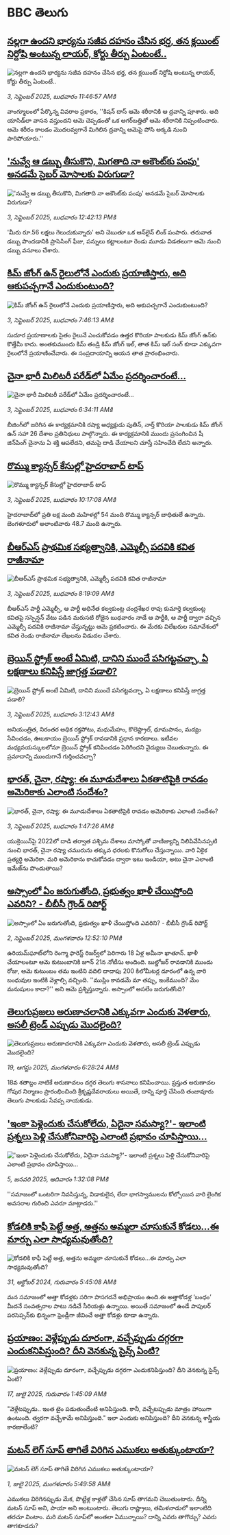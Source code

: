 # BBC తెలుగు## [నల్లగా ఉందని భార్యను సజీవ దహనం చేసిన భర్త, తన క్లయింట్ నిర్దోషి అంటున్న లాయర్, కోర్టు తీర్పు ఏంటంటే..](https://www.bbc.com/telugu/articles/c4g2x0ezk19o?at_medium=RSS&at_campaign=rss?at_campaign=githubrss)![నల్లగా ఉందని భార్యను సజీవ దహనం చేసిన భర్త, తన క్లయింట్ నిర్దోషి అంటున్న లాయర్, కోర్టు తీర్పు ఏంటంటే..](https://ichef.bbci.co.uk/ace/ws/240/cpsprodpb/5a5d/live/abb5d010-88b6-11f0-9cf6-cbf3e73ce2b9.jpg)_3, సెప్టెంబర్ 2025, బుధవారం 11:46:57 AMకి_వాంగ్మూలంలో పేర్కొన్న వివరాల ప్రకారం, ''కిషన్ దాస్ ఆమె శరీరానికి ఆ ద్రవాన్ని పూశారు. అది యాసిడ్‌లా వాసన వస్తుందని ఆమె చెప్పడంతో ఒక అగర్‌బత్తితో ఆమె శరీరానికి నిప్పంటించారు. ఆమె శరీరం కాలడం మొదలవ్వగానే మిగిలిన ద్రవాన్ని ఆమెపై పోసి అక్కడి నుంచి పారిపోయారు.''## ['నువ్వే ఆ డబ్బు తీసుకొని, మిగతాది నా అకౌంట్‌కు పంపు' అనడమే సైబర్ మోసాలకు విరుగుడా?](https://www.bbc.com/telugu/articles/cj0y010j662o?at_medium=RSS&at_campaign=rss?at_campaign=githubrss)!['నువ్వే ఆ డబ్బు తీసుకొని, మిగతాది నా అకౌంట్‌కు పంపు' అనడమే సైబర్ మోసాలకు విరుగుడా?](https://ichef.bbci.co.uk/ace/ws/240/cpsprodpb/266d/live/28c3c150-880f-11f0-b391-6936825093bd.jpg)_3, సెప్టెంబర్ 2025, బుధవారం 12:42:13 PMకి_'మీరు రూ.56 లక్షలు గెలుచుకున్నారు' అని చెబుతూ ఒక ఆన్‌లైన్‌ లింక్ పంపారు. తరువాత డబ్బు పొందడానికి ప్రాసెసింగ్ ఫీజు, పన్నులు కట్టాలంటూ రెండు మూడు విడతలుగా ఆమె నుంచి డబ్బు వసూలు చేశారు.## [కిమ్ జోంగ్ ఉన్ రైలులోనే ఎందుకు ప్రయాణిస్తారు, అది ఆకుపచ్చగానే ఎందుకుంటుంది?](https://www.bbc.com/telugu/articles/czxpxlgwq66o?at_medium=RSS&at_campaign=rss?at_campaign=githubrss)![కిమ్ జోంగ్ ఉన్ రైలులోనే ఎందుకు ప్రయాణిస్తారు, అది ఆకుపచ్చగానే ఎందుకుంటుంది?](https://ichef.bbci.co.uk/ace/ws/240/cpsprodpb/cbff/live/b72875d0-8887-11f0-9d27-a5238e6a2110.jpg)_3, సెప్టెంబర్ 2025, బుధవారం 7:46:13 AMకి_సుదూర ప్రయాణాలకు సైతం రైలునే ఎంచుకోవడం ఉత్తర కొరియా పాలకుడు కిమ్ జోంగ్ ఉన్‌కు కొత్తేమీ కాదు. అంతకుముందు కిమ్ తండ్రి కిమ్ జోంగ్ ఇల్, తాత కిమ్ ఇల్ సంగ్ కూడా ఎక్కువగా రైలులోనే ప్రయాణించేవారు. ఈ సంప్రదాయాన్ని ఆయన తాత ప్రారంభించారు.## [చైనా భారీ మిలిటరీ పరేడ్‌లో ఏమేం ప్రదర్శించారంటే...](https://www.bbc.com/telugu/articles/c1mpm407nd0o?at_medium=RSS&at_campaign=rss?at_campaign=githubrss)![చైనా భారీ మిలిటరీ పరేడ్‌లో ఏమేం ప్రదర్శించారంటే...](https://ichef.bbci.co.uk/ace/ws/240/cpsprodpb/759c/live/d3643190-8877-11f0-84c8-99de564f0440.jpg)_3, సెప్టెంబర్ 2025, బుధవారం 6:34:11 AMకి_బీజింగ్‌లో జరిగిన ఈ కార్యక్రమానికి రష్యా అధ్యక్షుడు పుతిన్, నార్త్ కొరియా పాలకుడు కిమ్ జోంగ్ ఉన్ సహా 26 దేశాల ప్రతినిధులు పాల్గొన్నారు. ఈ కార్యక్రమానికి ముందు ప్రసంగించిన షీ జిన్‌పింగ్ చైనాను ఏ శక్తి ఆపలేదని, తమపై దాడి చేయాలని చూస్తే సహించేది లేదని అన్నారు.## [రొమ్ము క్యాన్సర్ కేసుల్లో హైదరాబాద్‌ టాప్](https://www.bbc.com/telugu/articles/cqxgxxg7094o?at_medium=RSS&at_campaign=rss?at_campaign=githubrss)![రొమ్ము క్యాన్సర్ కేసుల్లో హైదరాబాద్‌ టాప్](https://ichef.bbci.co.uk/ace/ws/240/cpsprodpb/27ec/live/5f203a40-88ae-11f0-aa06-3df3b9ae7236.jpg)_3, సెప్టెంబర్ 2025, బుధవారం 10:17:08 AMకి_హైదరాబాద్‌లో ప్రతి లక్ష మంది మహిళల్లో 54 మంది రొమ్ము క్యాన్సర్ బాధితులే ఉన్నారు. బెంగళూరులో అలాంటివారు 48.7 మంది ఉన్నారు.## [బీఆర్ఎస్ ప్రాథమిక సభ్యత్వానికి, ఎమ్మెల్సీ పదవికి కవిత రాజీనామా](https://www.bbc.com/telugu/articles/cp89004j662o?at_medium=RSS&at_campaign=rss?at_campaign=githubrss)![బీఆర్ఎస్ ప్రాథమిక సభ్యత్వానికి, ఎమ్మెల్సీ పదవికి కవిత రాజీనామా](https://ichef.bbci.co.uk/ace/ws/240/cpsprodpb/1f32/live/de260820-873b-11f0-acd6-23d840edca4d.jpg)_3, సెప్టెంబర్ 2025, బుధవారం 8:19:09 AMకి_బీఆర్ఎస్ పార్టీ ఎమ్మెల్సీ, ఆ పార్టీ అధినేత కల్వకుంట్ల చంద్రశేఖర రావు కుమార్తె కల్వకుంట్ల కవితపై సస్పెన్షన్ వేటు పడిన మరుసటి రోజైన బుధవారం నాడే  ఆ పార్టీకి, ఆ పార్టీ ద్వారా వచ్చిన ఎమ్మెల్సీ పదవికి రాజీనామా చేస్తున్నట్టు  ఆమె ప్రకటించారు. ఈ మేరకు విలేఖరుల సమావేశంలో కవిత రెండు రాజీనామా లేఖలను విడుదల చేశారు.## [బ్రెయిన్ స్ట్రోక్‌ అంటే ఏమిటి, దానిని ముందే పసిగట్టవచ్చా, ఏ లక్షణాలు కనిపిస్తే జాగ్రత్త పడాలి?](https://www.bbc.com/telugu/articles/c4g0gv79635o?at_medium=RSS&at_campaign=rss?at_campaign=githubrss)![బ్రెయిన్ స్ట్రోక్‌ అంటే ఏమిటి, దానిని ముందే పసిగట్టవచ్చా, ఏ లక్షణాలు కనిపిస్తే జాగ్రత్త పడాలి?](https://ichef.bbci.co.uk/ace/ws/240/cpsprodpb/57e1/live/cb37f8f0-8811-11f0-9cf6-cbf3e73ce2b9.jpg)_3, సెప్టెంబర్ 2025, బుధవారం 3:12:43 AMకి_అనియంత్రిత, నిరంతర అధిక రక్తపోటు, మధుమేహం, కొలెస్ట్రాల్, ధూమపానం, మద్యం సేవించడం, ఊబకాయం బ్రెయిన్ స్ట్రోక్ రావడానికి   ప్రధాన కారణాలు.  ఇటీవల మధ్యవయస్కులలోనూ బ్రెయిన్ స్ట్రోక్ కనిపించడం పెరిగిందని వైద్యులు చెబుతున్నారు. ఈ ప్రమాదాన్ని ముందుగానే గుర్తించవచ్చా?## [భారత్, చైనా, రష్యా: ఈ మూడుదేశాలు ఏకతాటిపైకి రావడం అమెరికాకు ఎలాంటి సందేశం? ](https://www.bbc.com/telugu/articles/c7767k7x6mjo?at_medium=RSS&at_campaign=rss?at_campaign=githubrss)![భారత్, చైనా, రష్యా: ఈ మూడుదేశాలు ఏకతాటిపైకి రావడం అమెరికాకు ఎలాంటి సందేశం? ](https://ichef.bbci.co.uk/ace/ws/240/cpsprodpb/0b01/live/55c79e20-881d-11f0-9cf6-cbf3e73ce2b9.jpg)_3, సెప్టెంబర్ 2025, బుధవారం 1:47:26 AMకి_యుక్రెయిన్‌పై 2022లో  దాడి తర్వాత పశ్చిమ దేశాలు మాస్కోతో వాణిజ్యాన్ని నిలిపివేసినప్పటి నుంచి భారత్, చైనా రష్యా చమురును తక్కువ ధరలకు కొనుగోలు చేస్తున్నాయి. వారి ఏకైక ప్రత్యర్థి అమెరికా.  మరి అమెరికాను కాచుకోవడం ద్వారా ఇటు ఇండియా, అటు చైనా ఎలాంటి ఇమేజ్‌ను పొందుతాయి?## [అస్సాంలో ఏం జరుగుతోంది, ప్రభుత్వం ఖాళీ చేయిస్తోంది ఎవరిని? - బీబీసీ గ్రౌండ్ రిపోర్ట్](https://www.bbc.com/telugu/articles/cm2v2n61823o?at_medium=RSS&at_campaign=rss?at_campaign=githubrss)![అస్సాంలో ఏం జరుగుతోంది, ప్రభుత్వం ఖాళీ చేయిస్తోంది ఎవరిని? - బీబీసీ గ్రౌండ్ రిపోర్ట్](https://ichef.bbci.co.uk/ace/ws/240/cpsprodpb/01b1/live/22559bf0-8773-11f0-be9b-13e8cdd67954.jpg)_2, సెప్టెంబర్ 2025, మంగళవారం 12:52:10 PMకి_ఉరియమ్‌ఘాట్‌లోని రెంగ్మా ఫారెస్ట్ రిజర్వ్‌లో పెరిగారు 18 ఏళ్ల అమీనా ఖాతూన్. ఖాళీ చేయాలంటూ ఆమె కుటుంబానికి జూన్ 21న నోటీసు అందింది. బుల్డోజర్ రావడానికి ముందు రోజు, ఆమె కుటుంబం తమ ఇంటిని వదిలి దాదాపు 200 కిలోమీటర్ల దూరంలో ఉన్న వారి బంధువుల ఇంటికి వెళ్లాల్సి వచ్చింది. ''ముస్లిం కావడమే మా తప్పు, ఇంకేముంది? మేం మనుషులం కాదా?'' అని ఆమె ప్రశ్నిస్తున్నారు. అస్సాంలో అసలేం జరుగుతోంది?## [తెలుగుప్రజలు అరుణాచలానికి ఎక్కువగా ఎందుకు వెళతారు, అసలీ ట్రెండ్ ఎప్పుడు మొదలైంది? ](https://www.bbc.com/telugu/articles/c8jp32zrzxpo?at_medium=RSS&at_campaign=rss?at_campaign=githubrss)![తెలుగుప్రజలు అరుణాచలానికి ఎక్కువగా ఎందుకు వెళతారు, అసలీ ట్రెండ్ ఎప్పుడు మొదలైంది? ](https://ichef.bbci.co.uk/ace/ws/240/cpsprodpb/cf2d/live/01932bf0-7d85-11f0-98a0-956f61945264.jpg)_19, ఆగస్టు 2025, మంగళవారం 6:28:24 AMకి_18వ శతాబ్దం నాటికే అరుణాచలం దగ్గర తెలుగు శాసనాలు కనిపించాయి. ప్రస్తుత అరుణాచల గోపుర నిర్మాణం ప్రారంభించింది శ్రీకృష్ణదేవరాయలు అయితే, దాన్ని పూర్తి చేసింది తంజావూరు తెలుగు పాలకుడు సేవప్ప నాయకుడు.## ['ఇంకా పెళ్లెందుకు చేసుకోలేదు, ఏదైనా సమస్యా?'- ఇలాంటి ప్రశ్నలు పెళ్లి చేసుకోనివారిపై ఎలాంటి ప్రభావం చూపిస్తాయి... ](https://www.bbc.com/telugu/articles/cgq1w3lz7yyo?at_medium=RSS&at_campaign=rss?at_campaign=githubrss)!['ఇంకా పెళ్లెందుకు చేసుకోలేదు, ఏదైనా సమస్యా?'- ఇలాంటి ప్రశ్నలు పెళ్లి చేసుకోనివారిపై ఎలాంటి ప్రభావం చూపిస్తాయి... ](https://ichef.bbci.co.uk/ace/ws/240/cpsprodpb/f6de/live/72c94a60-cb3e-11ef-87df-d575b9a434a4.jpg)_5, జనవరి 2025, ఆదివారం 1:32:08 PMకి_''సమాజంలో ఒంటరిగా నివసిస్తున్న, విడాకులైన, లేదా భాగస్వాములను కోల్పోయిన వారి లైంగిక అవసరాల గురించి ఎవరూ మాట్లాడరు.''## [కోడలికి కాఫీ పెట్టే అత్త, అత్తను అమ్మలా చూసుకునే కోడలు...ఈ మార్పు ఎలా సాధ్యమవుతోంది?](https://www.bbc.com/telugu/articles/c1l41zl8el2o?at_medium=RSS&at_campaign=rss?at_campaign=githubrss)![కోడలికి కాఫీ పెట్టే అత్త, అత్తను అమ్మలా చూసుకునే కోడలు...ఈ మార్పు ఎలా సాధ్యమవుతోంది?](https://ichef.bbci.co.uk/ace/ws/240/cpsprodpb/2b61/live/9176a6d0-8b0e-11ef-a81b-b1eda9741da3.jpg)_31, అక్టోబర్ 2024, గురువారం 5:45:08 AMకి_మన సమాజంలో అత్తా కోడళ్లకు సరిగా పొసగదనే అభిప్రాయం ఉంది.ఈ అత్తాకోడళ్ల ‘బంధం’ మీదనే సంవత్సరాల పాటు నడిచే సీరియళ్లు ఉన్నాయి. అయితే సమాజంలో ఉండే పాపులర్ పరసెప్సన్‌కు భిన్నంగా ఫ్రెండ్లీగా జీవించే అత్తా కోడళ్లు కూడా ఉన్నారు.## [ప్రయాణం: వెళ్లేప్పుడు దూరంగా, వచ్చేప్పుడు దగ్గరగా ఎందుకనిపిస్తుంది? దీని వెనకున్న సైన్స్ ఏంటి?](https://www.bbc.com/telugu/articles/c0l4y727n1jo?at_medium=RSS&at_campaign=rss?at_campaign=githubrss)![ప్రయాణం: వెళ్లేప్పుడు దూరంగా, వచ్చేప్పుడు దగ్గరగా ఎందుకనిపిస్తుంది? దీని వెనకున్న సైన్స్ ఏంటి?](https://ichef.bbci.co.uk/ace/ws/240/cpsprodpb/054c/live/6957c010-62b0-11f0-8e78-11023c48a856.png)_17, జులై 2025, గురువారం 1:45:09 AMకి_"వెళ్లేటప్పుడు.. ఇంత టైం పడుతుందేంటి అనిపిస్తుంది. కానీ, వచ్చేటప్పుడు మాత్రం హాయిగా ఉంటుంది. త్వరగా వచ్చేశామే అనిపిస్తుంది." ఇలా ఎందుకు అనిపిస్తుంది? దీని వెనకున్న శాస్త్రీయ కారణాలేంటి?## [మటన్ లెగ్ సూప్ తాగితే విరిగిన ఎముకలు అతుక్కుంటాయా?](https://www.bbc.com/telugu/articles/c0l4g92j8kzo?at_medium=RSS&at_campaign=rss?at_campaign=githubrss)![మటన్ లెగ్ సూప్ తాగితే విరిగిన ఎముకలు అతుక్కుంటాయా?](https://ichef.bbci.co.uk/ace/ws/240/cpsprodpb/b31e/live/cce532c0-6d41-11f0-9462-bb509dc78127.jpg)_1, జులై 2025, మంగళవారం 5:49:58 AMకి_ఎముకలు విరిగినప్పుడు మేక, పొట్టేళ్ల కాళ్లతో చేసిన సూప్ తాగమని చెబుతుంటారు. దీన్ని మటన్ సూప్ అని, పాయా అని అంటుంటారు. తెలుగు రాష్ట్రాలు, తమిళనాడులో ఇలాంటిది తరచూ వింటాం. మరి మటన్ సూప్‌లో అంతలా ఏమున్నాయి? దాన్ని ఎవరు తాగొచ్చు? ఎవరు తాగకూడదు?